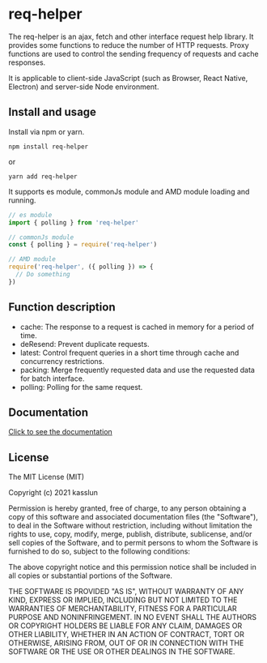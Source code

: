 # req-helper

The req-helper  is an ajax, fetch and other interface request help library. It provides some functions to reduce the number of HTTP requests. Proxy functions are used to control the sending frequency of requests and cache responses.

It is applicable to client-side JavaScript (such as Browser, React Native, Electron) and server-side Node environment.

## Install and usage

Install via npm or yarn.
```shell
npm install req-helper
```
or
```shell
yarn add req-helper
```

It supports es module, commonJs module and AMD module loading and running.
```js
// es module
import { polling } from 'req-helper'
```

```js
// commonJs module
const { polling } = require('req-helper')
```
```js
// AMD module
require('req-helper', ({ polling }) => { 
  // Do something
})
```

## Function description
- cache: The response to a request is cached in memory for a period of time.
- deResend: Prevent duplicate requests.
- latest: Control frequent queries in a short time through cache and concurrency restrictions.
- packing: Merge frequently requested data and use the requested data for batch interface.
- polling: Polling for the same request.


## Documentation
[Click to see the documentation](https://kasslun.github.io/req-helper.doc/)

## License

The MIT License (MIT)

Copyright (c) 2021 kasslun

Permission is hereby granted, free of charge, to any person obtaining a copy
of this software and associated documentation files (the "Software"), to deal
in the Software without restriction, including without limitation the rights
to use, copy, modify, merge, publish, distribute, sublicense, and/or sell
copies of the Software, and to permit persons to whom the Software is
furnished to do so, subject to the following conditions:

The above copyright notice and this permission notice shall be included in all
copies or substantial portions of the Software.

THE SOFTWARE IS PROVIDED "AS IS", WITHOUT WARRANTY OF ANY KIND, EXPRESS OR
IMPLIED, INCLUDING BUT NOT LIMITED TO THE WARRANTIES OF MERCHANTABILITY,
FITNESS FOR A PARTICULAR PURPOSE AND NONINFRINGEMENT. IN NO EVENT SHALL THE
AUTHORS OR COPYRIGHT HOLDERS BE LIABLE FOR ANY CLAIM, DAMAGES OR OTHER
LIABILITY, WHETHER IN AN ACTION OF CONTRACT, TORT OR OTHERWISE, ARISING FROM,
OUT OF OR IN CONNECTION WITH THE SOFTWARE OR THE USE OR OTHER DEALINGS IN THE
SOFTWARE.
